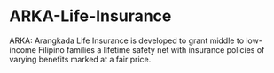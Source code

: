 # ARKA-Life-Insurance
ARKA: Arangkada Life Insurance is developed to grant middle to low-income Filipino families a lifetime safety net with insurance policies of varying benefits marked at a fair price.
